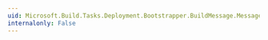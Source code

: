```yaml
---
uid: Microsoft.Build.Tasks.Deployment.Bootstrapper.BuildMessage.Message
internalonly: False
---
```

